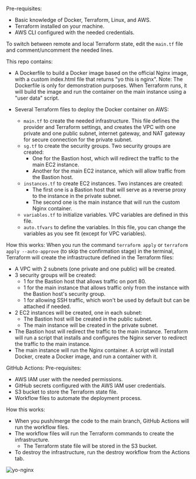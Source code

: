 Pre-requisites:
- Basic knowledge of Docker, Terraform, Linux, and AWS.
- Terraform installed on your machine.
- AWS CLI configured with the needed credentials.

To switch between remote and local Terraform state, edit the `main.tf` file and comment/uncomment the needed lines.

This repo contains:
- A Dockerfile to build a Docker image based on the official Nginx image, with a custom index.html file that returns "yo this is nginx".
  Note: The Dockerfile is only for demonstration purposes. When Terraform runs, it will build the image and run the container on the main instance using a "user data" script.

- Several Terraform files to deploy the Docker container on AWS:
  - `main.tf` to create the needed infrastructure.
    This file defines the provider and Terraform settings, and creates the VPC with one private and one public subnet, internet gateway, and NAT gateway for secure connection for the private subnet.
  - `sg.tf` to create the security groups.
    Two security groups are created:
    - One for the Bastion host, which will redirect the traffic to the main EC2 instance.
    - Another for the main EC2 instance, which will allow traffic from the Bastion host.
  - `instances.tf` to create EC2 instances.
    Two instances are created:
    - The first one is a Bastion host that will serve as a reverse proxy to the instance in the private subnet.
    - The second one is the main instance that will run the custom Nginx container.
  - `variables.tf` to initialize variables.
    VPC variables are defined in this file.
  - `auto.tfvars` to define the variables.
    In this file, you can change the variables as you see fit (except for VPC variables).

How this works:
When you run the command `terraform apply` or `terraform apply --auto-approve` (to skip the confirmation stage) in the terminal, Terraform will create the infrastructure defined in the Terraform files:
- A VPC with 2 subnets (one private and one public) will be created.
- 3 security groups will be created:
  - 1 for the Bastion host that allows traffic on port 80.
  - 1 for the main instance that allows traffic only from the instance with the Bastion host's security group.
  - 1 for allowing SSH traffic, which won't be used by default but can be attached if needed.
- 2 EC2 instances will be created, one in each subnet:
  - The Bastion host will be created in the public subnet.
  - The main instance will be created in the private subnet.
- The Bastion host will redirect the traffic to the main instance.
  Terraform will run a script that installs and configures the Nginx server to redirect the traffic to the main instance.
- The main instance will run the Nginx container.
  A script will install Docker, create a Docker image, and run a container with it.

GitHub Actions:
Pre-requisites:
- AWS IAM user with the needed permissions.
- GitHub secrets configured with the AWS IAM user credentials.
- S3 bucket to store the Terraform state file.
- Workflow files to automate the deployment process.

How this works:
- When you push/merge the code to the main branch, GitHub Actions will run the workflow files.
- The workflow files will run the Terraform commands to create the infrastructure.
  - The Terraform state file will be stored in the S3 bucket.
- To destroy the infrastructure, run the destroy workflow from the Actions tab.


![yo-nginx](https://github.com/user-attachments/assets/68e2c4d4-c092-453e-bc47-7ac599380575)
